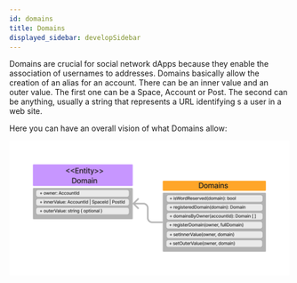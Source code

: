 ```yaml
---
id: domains
title: Domains
displayed_sidebar: developSidebar
---
```


Domains are crucial for social network dApps because they enable the association of usernames to addresses. Domains basically allow the creation of an alias for an account. There can be an inner value and an outer value. The first one can be a Space, Account or Post.
The second can be anything, usually a string that represents a URL identifying s a user in a web site.

Here you can have an overall vision of what Domains allow:

![Domains-UML](../../../../static/img/uml-diagram/domains.png)
